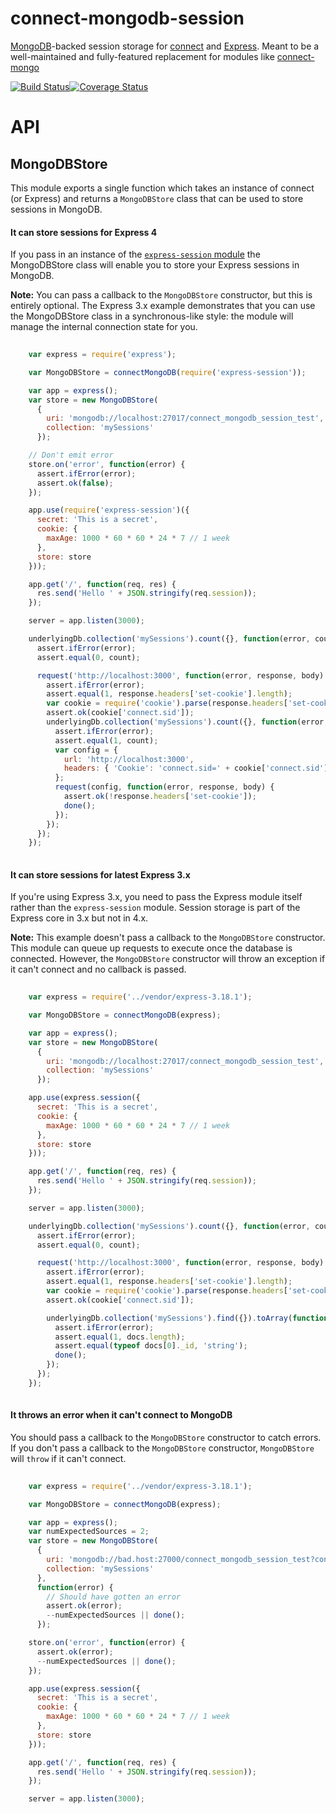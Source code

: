 # connect-mongodb-session

[MongoDB](http://mongodb.com)-backed session storage for [connect](https://www.npmjs.org/package/connect) and [Express](http://www.expressjs.com). Meant to be a well-maintained and fully-featured replacement for modules like [connect-mongo](https://www.npmjs.org/package/connect-mongo)

[![Build Status](https://travis-ci.org/vkarpov15/connect-mongodb-session.svg?branch=master)](https://travis-ci.org/vkarpov15/connect-mongodb-session)[![Coverage Status](https://coveralls.io/repos/vkarpov15/connect-mongodb-session/badge.svg?branch=master)](https://coveralls.io/r/vkarpov15/connect-mongodb-session?branch=master)

# API

## MongoDBStore

This module exports a single function which takes an instance of connect
(or Express) and returns a `MongoDBStore` class that can be used to
store sessions in MongoDB.

#### It can store sessions for Express 4

If you pass in an instance of the
[`express-session` module](http://npmjs.org/package/express-session)
the MongoDBStore class will enable you to store your Express sessions
in MongoDB.

**Note:** You can pass a callback to the `MongoDBStore` constructor,
but this is entirely optional. The Express 3.x example demonstrates
that you can use the MongoDBStore class in a synchronous-like style: the
module will manage the internal connection state for you.

```javascript
    
    var express = require('express');

    var MongoDBStore = connectMongoDB(require('express-session'));

    var app = express();
    var store = new MongoDBStore(
      { 
        uri: 'mongodb://localhost:27017/connect_mongodb_session_test',
        collection: 'mySessions'
      });

    // Don't emit error
    store.on('error', function(error) {
      assert.ifError(error);
      assert.ok(false);
    });

    app.use(require('express-session')({
      secret: 'This is a secret',
      cookie: {
        maxAge: 1000 * 60 * 60 * 24 * 7 // 1 week
      },
      store: store
    }));

    app.get('/', function(req, res) {
      res.send('Hello ' + JSON.stringify(req.session));
    });

    server = app.listen(3000);

    underlyingDb.collection('mySessions').count({}, function(error, count) {
      assert.ifError(error);
      assert.equal(0, count);

      request('http://localhost:3000', function(error, response, body) {
        assert.ifError(error);
        assert.equal(1, response.headers['set-cookie'].length);
        var cookie = require('cookie').parse(response.headers['set-cookie'][0]);
        assert.ok(cookie['connect.sid']);
        underlyingDb.collection('mySessions').count({}, function(error, count) {
          assert.ifError(error);
          assert.equal(1, count);
          var config = {
            url: 'http://localhost:3000',
            headers: { 'Cookie': 'connect.sid=' + cookie['connect.sid'] }
          };
          request(config, function(error, response, body) {
            assert.ok(!response.headers['set-cookie']);
            done();
          });
        });
      });
    });
  
```

#### It can store sessions for latest Express 3.x

If you're using Express 3.x, you need to pass the Express module itself
rather than the `express-session` module. Session storage is part of
the Express core in 3.x but not in 4.x.

**Note:** This example doesn't pass a callback to the `MongoDBStore`
constructor. This module can queue up requests to execute once the
database is connected. However, the `MongoDBStore` constructor will
throw an exception if it can't connect and no callback is passed.

```javascript
    
    var express = require('../vendor/express-3.18.1');

    var MongoDBStore = connectMongoDB(express);

    var app = express();
    var store = new MongoDBStore(
      {
        uri: 'mongodb://localhost:27017/connect_mongodb_session_test',
        collection: 'mySessions'
      });

    app.use(express.session({
      secret: 'This is a secret',
      cookie: {
        maxAge: 1000 * 60 * 60 * 24 * 7 // 1 week
      },
      store: store
    }));

    app.get('/', function(req, res) {
      res.send('Hello ' + JSON.stringify(req.session));
    });

    server = app.listen(3000);

    underlyingDb.collection('mySessions').count({}, function(error, count) {
      assert.ifError(error);
      assert.equal(0, count);

      request('http://localhost:3000', function(error, response, body) {
        assert.ifError(error);
        assert.equal(1, response.headers['set-cookie'].length);
        var cookie = require('cookie').parse(response.headers['set-cookie'][0]);
        assert.ok(cookie['connect.sid']);

        underlyingDb.collection('mySessions').find({}).toArray(function(error, docs) {
          assert.ifError(error);
          assert.equal(1, docs.length);
          assert.equal(typeof docs[0]._id, 'string');
          done();
        });
      });
    });
  
```

#### It throws an error when it can't connect to MongoDB

You should pass a callback to the `MongoDBStore` constructor to catch
errors. If you don't pass a callback to the `MongoDBStore` constructor,
`MongoDBStore` will `throw` if it can't connect.

```javascript
    
    var express = require('../vendor/express-3.18.1');

    var MongoDBStore = connectMongoDB(express);

    var app = express();
    var numExpectedSources = 2;
    var store = new MongoDBStore(
      {
        uri: 'mongodb://bad.host:27000/connect_mongodb_session_test?connectTimeoutMS=10',
        collection: 'mySessions'
      },
      function(error) {
        // Should have gotten an error
        assert.ok(error);
        --numExpectedSources || done();
      });

    store.on('error', function(error) {
      assert.ok(error);
      --numExpectedSources || done();
    });

    app.use(express.session({
      secret: 'This is a secret',
      cookie: {
        maxAge: 1000 * 60 * 60 * 24 * 7 // 1 week
      },
      store: store
    }));

    app.get('/', function(req, res) {
      res.send('Hello ' + JSON.stringify(req.session));
    });

    server = app.listen(3000);
  
```

